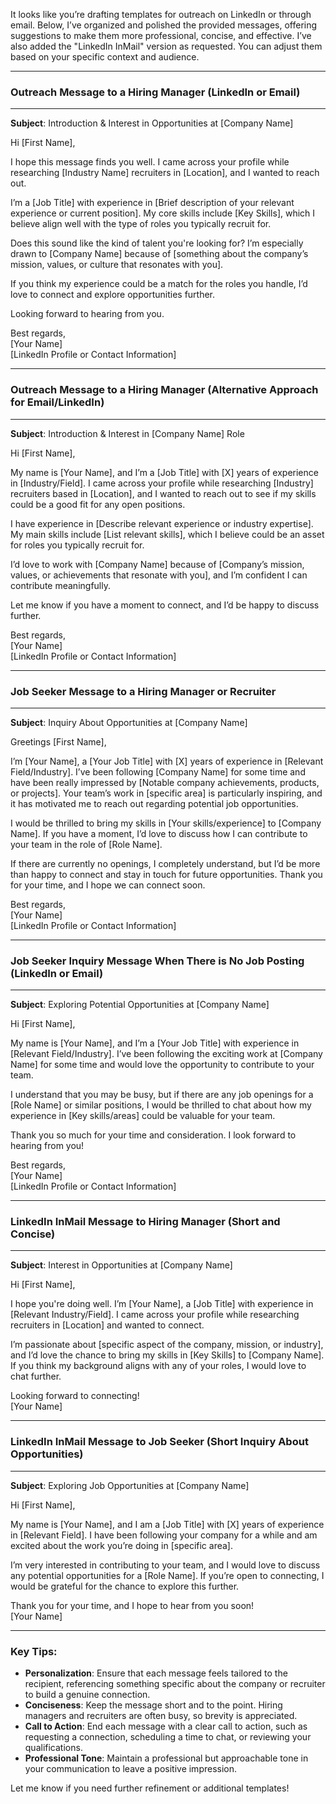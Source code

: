 It looks like you’re drafting templates for outreach on LinkedIn or through email. Below, I’ve organized and polished the provided messages, offering suggestions to make them more professional, concise, and effective. I’ve also added the "LinkedIn InMail" version as requested. You can adjust them based on your specific context and audience.

---

### **Outreach Message to a Hiring Manager (LinkedIn or Email)**

---

**Subject**: Introduction & Interest in Opportunities at [Company Name]

Hi [First Name],

I hope this message finds you well. I came across your profile while researching [Industry Name] recruiters in [Location], and I wanted to reach out. 

I’m a [Job Title] with experience in [Brief description of your relevant experience or current position]. My core skills include [Key Skills], which I believe align well with the type of roles you typically recruit for.

Does this sound like the kind of talent you're looking for? I’m especially drawn to [Company Name] because of [something about the company’s mission, values, or culture that resonates with you]. 

If you think my experience could be a match for the roles you handle, I’d love to connect and explore opportunities further. 

Looking forward to hearing from you.

Best regards,  
[Your Name]  
[LinkedIn Profile or Contact Information]

---

### **Outreach Message to a Hiring Manager (Alternative Approach for Email/LinkedIn)**

---

**Subject**: Introduction & Interest in [Company Name] Role

Hi [First Name],

My name is [Your Name], and I’m a [Job Title] with [X] years of experience in [Industry/Field]. I came across your profile while researching [Industry] recruiters based in [Location], and I wanted to reach out to see if my skills could be a good fit for any open positions.

I have experience in [Describe relevant experience or industry expertise]. My main skills include [List relevant skills], which I believe could be an asset for roles you typically recruit for. 

I’d love to work with [Company Name] because of [Company’s mission, values, or achievements that resonate with you], and I’m confident I can contribute meaningfully. 

Let me know if you have a moment to connect, and I’d be happy to discuss further. 

Best regards,  
[Your Name]  
[LinkedIn Profile or Contact Information]

---

### **Job Seeker Message to a Hiring Manager or Recruiter**

---

**Subject**: Inquiry About Opportunities at [Company Name]  

Greetings [First Name],  

I’m [Your Name], a [Your Job Title] with [X] years of experience in [Relevant Field/Industry]. I’ve been following [Company Name] for some time and have been really impressed by [Notable company achievements, products, or projects]. Your team’s work in [specific area] is particularly inspiring, and it has motivated me to reach out regarding potential job opportunities.

I would be thrilled to bring my skills in [Your skills/experience] to [Company Name]. If you have a moment, I’d love to discuss how I can contribute to your team in the role of [Role Name].

If there are currently no openings, I completely understand, but I’d be more than happy to connect and stay in touch for future opportunities. Thank you for your time, and I hope we can connect soon.

Best regards,  
[Your Name]  
[LinkedIn Profile or Contact Information]

---

### **Job Seeker Inquiry Message When There is No Job Posting (LinkedIn or Email)**

---

**Subject**: Exploring Potential Opportunities at [Company Name]  

Hi [First Name],

My name is [Your Name], and I’m a [Your Job Title] with experience in [Relevant Field/Industry]. I’ve been following the exciting work at [Company Name] for some time and would love the opportunity to contribute to your team.

I understand that you may be busy, but if there are any job openings for a [Role Name] or similar positions, I would be thrilled to chat about how my experience in [Key skills/areas] could be valuable for your team. 

Thank you so much for your time and consideration. I look forward to hearing from you!

Best regards,  
[Your Name]  
[LinkedIn Profile or Contact Information]

---

### **LinkedIn InMail Message to Hiring Manager (Short and Concise)**

---

**Subject**: Interest in Opportunities at [Company Name]  

Hi [First Name],  

I hope you're doing well. I’m [Your Name], a [Job Title] with experience in [Relevant Industry/Field]. I came across your profile while researching recruiters in [Location] and wanted to connect. 

I’m passionate about [specific aspect of the company, mission, or industry], and I’d love the chance to bring my skills in [Key Skills] to [Company Name]. If you think my background aligns with any of your roles, I would love to chat further.

Looking forward to connecting!  
[Your Name]

---

### **LinkedIn InMail Message to Job Seeker (Short Inquiry About Opportunities)**

---

**Subject**: Exploring Job Opportunities at [Company Name]  

Hi [First Name],  

My name is [Your Name], and I am a [Job Title] with [X] years of experience in [Relevant Field]. I have been following your company for a while and am excited about the work you’re doing in [specific area]. 

I’m very interested in contributing to your team, and I would love to discuss any potential opportunities for a [Role Name]. If you’re open to connecting, I would be grateful for the chance to explore this further.

Thank you for your time, and I hope to hear from you soon!  
[Your Name]

---

### **Key Tips:**

- **Personalization**: Ensure that each message feels tailored to the recipient, referencing something specific about the company or recruiter to build a genuine connection.
- **Conciseness**: Keep the message short and to the point. Hiring managers and recruiters are often busy, so brevity is appreciated.
- **Call to Action**: End each message with a clear call to action, such as requesting a connection, scheduling a time to chat, or reviewing your qualifications.
- **Professional Tone**: Maintain a professional but approachable tone in your communication to leave a positive impression.

Let me know if you need further refinement or additional templates!